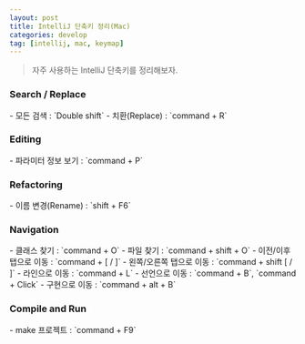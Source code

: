 ```yaml
---
layout: post
title: IntelliJ 단축키 정리(Mac) 
categories: develop 
tag: [intellij, mac, keymap]
---
```

> 자주 사용하는 IntelliJ 단축키를 정리해보자.  

<h3>Search / Replace</h3>
- 모든 검색 : `Double shift`
- 치환(Replace) : `command + R`

<h3>Editing</h3>
- 파라미터 정보 보기 : `command + P`

<h3>Refactoring</h3>
- 이름 변경(Rename) : `shift + F6`

<h3>Navigation</h3>
- 클래스 찾기 : `command + O`
- 파일 찾기 : `command + shift + O`
- 이전/이후 탭으로 이동 : `command + [ / ]`
- 왼쪽/오른쪽 탭으로 이동 : `command + shift [ / ]`
- 라인으로 이동 : `command + L`
- 선언으로 이동 : `command + B`, `command + Click`
- 구현으로 이동 : `command + alt + B`

<h3>Compile and Run</h3>
- make 프로젝트 : `command + F9`

<br>
